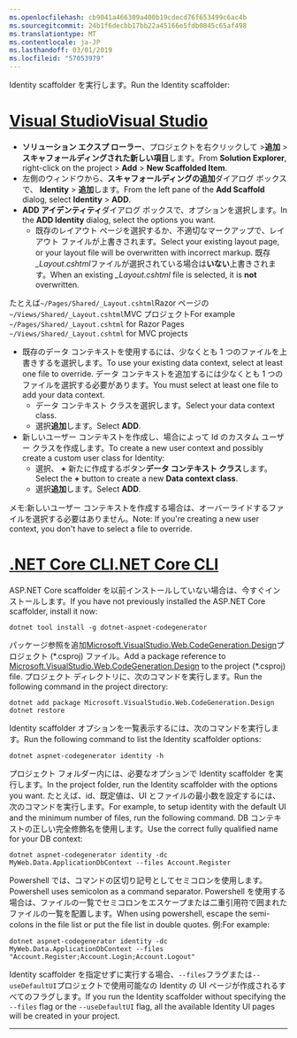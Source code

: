```yaml
---
ms.openlocfilehash: cb9041a466309a400b19cdecd76f653499c6ac4b
ms.sourcegitcommit: 24b1f6decbb17bb22a45166e5fdb0845c65af498
ms.translationtype: MT
ms.contentlocale: ja-JP
ms.lasthandoff: 03/01/2019
ms.locfileid: "57053979"
---
```

<span data-ttu-id="103f3-101">Identity scaffolder を実行します。</span><span class="sxs-lookup"><span data-stu-id="103f3-101">Run the Identity scaffolder:</span></span>

# <a name="visual-studiotabvisual-studio"></a>[<span data-ttu-id="103f3-102">Visual Studio</span><span class="sxs-lookup"><span data-stu-id="103f3-102">Visual Studio</span></span>](#tab/visual-studio)

* <span data-ttu-id="103f3-103">**ソリューション エクスプ ローラー**、プロジェクトを右クリックして >**追加** > **スキャフォールディングされた新しい項目**します。</span><span class="sxs-lookup"><span data-stu-id="103f3-103">From **Solution Explorer**, right-click on the project > **Add** > **New Scaffolded Item**.</span></span>
* <span data-ttu-id="103f3-104">左側のウィンドウから、**スキャフォールディングの追加**ダイアログ ボックスで、 **Identity** > **追加**します。</span><span class="sxs-lookup"><span data-stu-id="103f3-104">From the left pane of the **Add Scaffold** dialog, select **Identity** > **ADD**.</span></span>
* <span data-ttu-id="103f3-105">**ADD アイデンティティ**ダイアログ ボックスで、オプションを選択します。</span><span class="sxs-lookup"><span data-stu-id="103f3-105">In the **ADD Identity** dialog, select the options you want.</span></span>
  * <span data-ttu-id="103f3-106">既存のレイアウト ページを選択するか、不適切なマークアップで、レイアウト ファイルが上書きされます。</span><span class="sxs-lookup"><span data-stu-id="103f3-106">Select your existing layout page, or your layout file will be overwritten with incorrect markup.</span></span> <span data-ttu-id="103f3-107">既存 *\_Layout.cshtml*ファイルが選択されている場合は**いない**上書きされます。</span><span class="sxs-lookup"><span data-stu-id="103f3-107">When an existing *\_Layout.cshtml* file is selected, it is **not** overwritten.</span></span>

 <span data-ttu-id="103f3-108">たとえば`~/Pages/Shared/_Layout.cshtml`Razor ページの`~/Views/Shared/_Layout.cshtml`MVC プロジェクト</span><span class="sxs-lookup"><span data-stu-id="103f3-108">For example `~/Pages/Shared/_Layout.cshtml` for Razor Pages `~/Views/Shared/_Layout.cshtml` for MVC projects</span></span>
* <span data-ttu-id="103f3-109">既存のデータ コンテキストを使用するには、少なくとも 1 つのファイルを上書きするを選択します。</span><span class="sxs-lookup"><span data-stu-id="103f3-109">To use your existing data context, select at least one file to override.</span></span> <span data-ttu-id="103f3-110">データ コンテキストを追加するには少なくとも 1 つのファイルを選択する必要があります。</span><span class="sxs-lookup"><span data-stu-id="103f3-110">You must select at least one file to add your data context.</span></span>
  * <span data-ttu-id="103f3-111">データ コンテキスト クラスを選択します。</span><span class="sxs-lookup"><span data-stu-id="103f3-111">Select your data context class.</span></span>
  * <span data-ttu-id="103f3-112">選択**追加**します。</span><span class="sxs-lookup"><span data-stu-id="103f3-112">Select **ADD**.</span></span>
* <span data-ttu-id="103f3-113">新しいユーザー コンテキストを作成し、場合によって Id のカスタム ユーザー クラスを作成します。</span><span class="sxs-lookup"><span data-stu-id="103f3-113">To create a new user context and possibly create a custom user class for Identity:</span></span>
  * <span data-ttu-id="103f3-114">選択、 **+** 新たに作成するボタン**データ コンテキスト クラス**します。</span><span class="sxs-lookup"><span data-stu-id="103f3-114">Select the **+** button to create a new **Data context class**.</span></span>
  * <span data-ttu-id="103f3-115">選択**追加**します。</span><span class="sxs-lookup"><span data-stu-id="103f3-115">Select **ADD**.</span></span>

<span data-ttu-id="103f3-116">メモ:新しいユーザー コンテキストを作成する場合は、オーバーライドするファイルを選択する必要はありません。</span><span class="sxs-lookup"><span data-stu-id="103f3-116">Note: If you're creating a new user context, you don't have to select a file to override.</span></span>

# <a name="net-core-clitabnetcore-cli"></a>[<span data-ttu-id="103f3-117">.NET Core CLI</span><span class="sxs-lookup"><span data-stu-id="103f3-117">.NET Core CLI</span></span>](#tab/netcore-cli)

<span data-ttu-id="103f3-118">ASP.NET Core scaffolder を以前インストールしていない場合は、今すぐインストールします。</span><span class="sxs-lookup"><span data-stu-id="103f3-118">If you have not previously installed the ASP.NET Core scaffolder, install it now:</span></span>

```cli
dotnet tool install -g dotnet-aspnet-codegenerator
```

<span data-ttu-id="103f3-119">パッケージ参照を追加[Microsoft.VisualStudio.Web.CodeGeneration.Design](https://www.nuget.org/packages/Microsoft.VisualStudio.Web.CodeGeneration.Design/)プロジェクト (\*.csproj) ファイル。</span><span class="sxs-lookup"><span data-stu-id="103f3-119">Add a package reference to [Microsoft.VisualStudio.Web.CodeGeneration.Design](https://www.nuget.org/packages/Microsoft.VisualStudio.Web.CodeGeneration.Design/) to the project (\*.csproj) file.</span></span> <span data-ttu-id="103f3-120">プロジェクト ディレクトリに、次のコマンドを実行します。</span><span class="sxs-lookup"><span data-stu-id="103f3-120">Run the following command in the project directory:</span></span>

```cli
dotnet add package Microsoft.VisualStudio.Web.CodeGeneration.Design
dotnet restore
```

<span data-ttu-id="103f3-121">Identity scaffolder オプションを一覧表示するには、次のコマンドを実行します。</span><span class="sxs-lookup"><span data-stu-id="103f3-121">Run the following command to list the Identity scaffolder options:</span></span>

```cli
dotnet aspnet-codegenerator identity -h
```

<span data-ttu-id="103f3-122">プロジェクト フォルダー内には、必要なオプションで Identity scaffolder を実行します。</span><span class="sxs-lookup"><span data-stu-id="103f3-122">In the project folder, run the Identity scaffolder with the options you want.</span></span> <span data-ttu-id="103f3-123">たとえば、id、既定値は、UI とファイルの最小数を設定するには、次のコマンドを実行します。</span><span class="sxs-lookup"><span data-stu-id="103f3-123">For example, to setup identity with the default UI and the minimum number of files, run the following command.</span></span> <span data-ttu-id="103f3-124">DB コンテキストの正しい完全修飾名を使用します。</span><span class="sxs-lookup"><span data-stu-id="103f3-124">Use the correct fully qualified name for your DB context:</span></span>

```cli
dotnet aspnet-codegenerator identity -dc MyWeb.Data.ApplicationDbContext --files Account.Register
```

<span data-ttu-id="103f3-125">Powershell では、コマンドの区切り記号としてセミコロンを使用します。</span><span class="sxs-lookup"><span data-stu-id="103f3-125">Powershell uses semicolon as a command separator.</span></span> <span data-ttu-id="103f3-126">Powershell を使用する場合は、ファイルの一覧でセミコロンをエスケープまたは二重引用符で囲まれたファイルの一覧を配置します。</span><span class="sxs-lookup"><span data-stu-id="103f3-126">When using powershell, escape the semi-colons in the file list or put the file list in double quotes.</span></span> <span data-ttu-id="103f3-127">例:</span><span class="sxs-lookup"><span data-stu-id="103f3-127">For example:</span></span>

```cli
dotnet aspnet-codegenerator identity -dc MyWeb.Data.ApplicationDbContext --files "Account.Register;Account.Login;Account.Logout"
```

<span data-ttu-id="103f3-128">Identity scaffolder を指定せずに実行する場合、`--files`フラグまたは`--useDefaultUI`プロジェクトで使用可能なの Identity の UI ページが作成されるすべてのフラグします。</span><span class="sxs-lookup"><span data-stu-id="103f3-128">If you run the Identity scaffolder without specifying the `--files` flag or the `--useDefaultUI` flag, all the available Identity UI pages will be created in your project.</span></span>

-------------
